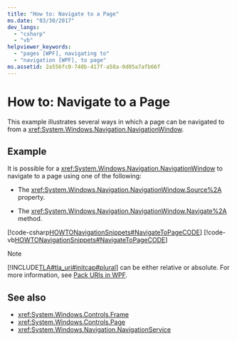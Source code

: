 ```yaml
---
title: "How to: Navigate to a Page"
ms.date: "03/30/2017"
dev_langs: 
  - "csharp"
  - "vb"
helpviewer_keywords: 
  - "pages [WPF], navigating to"
  - "navigation [WPF], to page"
ms.assetid: 2a556fc0-748b-417f-a58a-0d05a7afb66f
---
```

# How to: Navigate to a Page
This example illustrates several ways in which a page can be navigated to from a <xref:System.Windows.Navigation.NavigationWindow>.  
  
## Example  
 It is possible for a <xref:System.Windows.Navigation.NavigationWindow> to navigate to a page using one of the following:  
  
-   The <xref:System.Windows.Navigation.NavigationWindow.Source%2A> property.  
  
-   The <xref:System.Windows.Navigation.NavigationWindow.Navigate%2A> method.  
  
 [!code-csharp[HOWTONavigationSnippets#NavigateToPageCODE](../../../../samples/snippets/csharp/VS_Snippets_Wpf/HOWTONavigationSnippets/CSharp/MainWindow.xaml.cs#navigatetopagecode)]
 [!code-vb[HOWTONavigationSnippets#NavigateToPageCODE](../../../../samples/snippets/visualbasic/VS_Snippets_Wpf/HOWTONavigationSnippets/visualbasic/mainwindow.xaml.vb#navigatetopagecode)]  
  
> [!NOTE]
>  [!INCLUDE[TLA#tla_uri#initcap#plural](../../../../includes/tlasharptla-urisharpinitcapsharpplural-md.md)] can be either relative or absolute. For more information, see [Pack URIs in WPF](../../../../docs/framework/wpf/app-development/pack-uris-in-wpf.md).  
  
## See also
- <xref:System.Windows.Controls.Frame>
- <xref:System.Windows.Controls.Page>
- <xref:System.Windows.Navigation.NavigationService>
